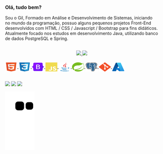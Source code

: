 

<h3>Olá, tudo bem?</h3>
<p>Sou o Gil, Formado em Análise e Desenvolvimento de Sistemas, iniciando no mundo da programação, possuo alguns pequenos projetos Front-End desenvolvidos com HTML / CSS / Javascript / Bootstrap para fins didáticos. Atualmente focado nos estudos em desenvolvimento Java, utilizando banco de dados PostgreSQL e Spring.</p>
</p><br/>

<div align="center">
  <a href="https://github.com/gilmoura82">
  <img height="180em" src="https://github-readme-stats.vercel.app/api?username=gilmoura82&show_icons=true&theme=dracula&include_all_commits=true&count_private=true"/>
  <img height="180em" src="https://github-readme-stats.vercel.app/api/top-langs/?username=gilmoura82&layout=compact&langs_count=7&theme=dracula"/>
</div>

<div style="display: inline_block"><br>
 
  <img align="center" alt="HTML" height="30" width="40" src="https://raw.githubusercontent.com/devicons/devicon/master/icons/html5/html5-original.svg">
  <img align="center" alt="CSS" height="30" width="40" src="https://raw.githubusercontent.com/devicons/devicon/master/icons/css3/css3-original.svg">
  <img align="center" alt="bootstrap" height="35" width="40" src="https://github.com/devicons/devicon/blob/master/icons/bootstrap/bootstrap-original.svg">
  <img align="center" alt="Js" height="30" width="40" src="https://raw.githubusercontent.com/devicons/devicon/master/icons/javascript/javascript-plain.svg">
  <img align="center" alt="Java" height="30" width="40" src="https://raw.githubusercontent.com/devicons/devicon/master/icons/java/java-original.svg">
  <img align="center" alt="spring" height="30" width="40" src="https://github.com/devicons/devicon/blob/master/icons/spring/spring-original.svg">
  <img align="center" alt="postgres" height="30" width="40" src="https://github.com/devicons/devicon/blob/master/icons/postgresql/postgresql-original.svg">
  <img align="center" alt=Git" height="30" width="40" src="https://github.com/devicons/devicon/blob/master/icons/git/git-original.svg">
  <img align="center" alt=azure" height="30" width="40" src="https://github.com/devicons/devicon/blob/master/icons/azure/azure-original.svg">
  
</div>
  
  ##
 
<div> 


 
  <a href = "mailto:gilmoura82@gmail.com"><img src="https://img.shields.io/badge/-Gmail-%23333?style=for-the-badge&logo=gmail&logoColor=white" target="_blank"></a>
  <a href="https://www.linkedin.com/in/gilmoura" target="_blank"><img src="https://img.shields.io/badge/-LinkedIn-%230077B5?style=for-the-badge&logo=linkedin&logoColor=white" target="_blank"></a> 
  <a href="https://github.com/gilmoura82"><img src="https://res.cloudinary.com/practicaldev/image/fetch/s--ndcdzj74--/c_limit%2Cf_auto%2Cfl_progressive%2Cq_auto%2Cw_880/https://img.shields.io/badge/GIT-E44C30%3Fstyle%3Dfor-the-badge%26logo%3Dgit%26logoColor%3Dwhite" /></a>
  
 
  ![Snake animation](https://github.com/rafaballerini/rafaballerini/blob/output/github-contribution-grid-snake.svg)
 
</div>

 
 
 



